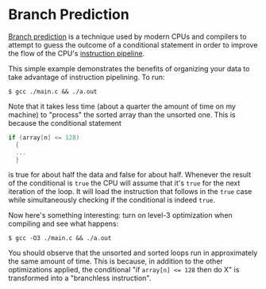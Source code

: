 # Branch Prediction

[Branch prediction](https://en.wikipedia.org/wiki/Branch_predictor) is a
technique used by modern CPUs and compilers to attempt to guess the outcome of a
conditional statement in order to improve the flow of the CPU's
[instruction pipeline](https://en.wikipedia.org/wiki/Instruction_pipelining).

This simple example demonstrates the benefits of organizing your data to take
advantage of instruction pipelining. To run:

```
$ gcc ./main.c && ./a.out
```

Note that it takes less time (about a quarter the amount of time on my machine)
to "process" the sorted array than the unsorted one. This is because the
conditional statement

```c
if (array[n] <= 128)
  {
  ...
  }
```

is true for about half the data and false for about half. Whenever the result of
the conditional is `true` the CPU will assume that it's `true` for the next
iteration of the loop. It will load the instruction that follows in the `true`
case while simultaneously checking if the conditional is indeed `true`.

Now here's something interesting: turn on level-3 optimization when compiling
and see what happens:

```
$ gcc -O3 ./main.c && ./a.out
```

You should observe that the unsorted and sorted loops run in approximately the
same amount of time. This is because, in addition to the other optimizations
applied, the conditional "if `array[n] <= 128` then do X" is transformed into a
"branchless instruction".
